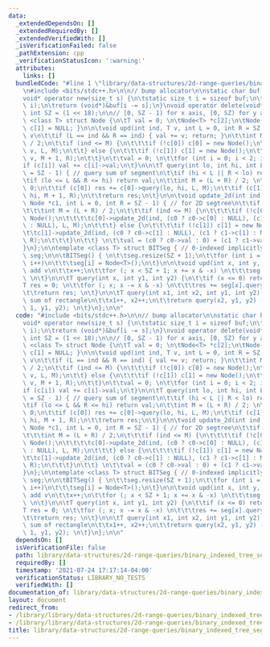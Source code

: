 ```yaml
---
data:
  _extendedDependsOn: []
  _extendedRequiredBy: []
  _extendedVerifiedWith: []
  _isVerificationFailed: false
  _pathExtension: cpp
  _verificationStatusIcon: ':warning:'
  attributes:
    links: []
  bundledCode: "#line 1 \"library/data-structures/2d-range-queries/binary_indexed_tree_seg.cpp\"\
    \n#include <bits/stdc++.h>\n\n// bump allocator\n\nstatic char buf[450 << 20];\n\
    void* operator new(size_t s) {\n\tstatic size_t i = sizeof buf;\n\tassert(s <\
    \ i);\n\treturn (void*)&buf[i -= s];\n}\nvoid operator delete(void*) {}\n\nconst\
    \ int SZ = (1 << 18);\n\n// [0, SZ - 1) for x axis, [0, SZ) for y axis\ntemplate\
    \ <class T> struct Node {\n\tT val = 0; \n\tNode<T> *c[2];\n\tNode() { c[0] =\
    \ c[1] = NULL; }\n\n\tvoid upd(int ind, T v, int L = 0, int R = SZ - 1) { // add\
    \ v\n\t\tif (L == ind && R == ind) { val += v; return; }\n\t\tint M = (L + R)\
    \ / 2;\n\t\tif (ind <= M) {\n\t\t\tif (!c[0]) c[0] = new Node();\n\t\t\tc[0]->upd(ind,\
    \ v, L, M);\n\t\t} else {\n\t\t\tif (!c[1]) c[1] = new Node();\n\t\t\tc[1]->upd(ind,\
    \ v, M + 1, R);\n\t\t}\n\t\tval = 0; \n\t\tfor (int i = 0; i < 2; i++)\n\t\t\t\
    if (c[i]) val += c[i]->val;\n\t}\n\n\tT query(int lo, int hi, int L = 0, int R\
    \ = SZ - 1) { // query sum of segment\n\t\tif (hi < L || R < lo) return 0;\n\t\
    \tif (lo <= L && R <= hi) return val;\n\t\tint M = (L + R) / 2; \n\t\tT res =\
    \ 0;\n\t\tif (c[0]) res += c[0]->query(lo, hi, L, M);\n\t\tif (c[1]) res += c[1]->query(lo,\
    \ hi, M + 1, R);\n\t\treturn res;\n\t}\n\n\tvoid update_2d(int ind, Node *c0,\
    \ Node *c1, int L = 0, int R = SZ - 1) { // for 2D segtree\n\t\tif (L != R) {\n\
    \t\t\tint M = (L + R) / 2;\n\t\t\tif (ind <= M) {\n\t\t\t\tif (!c[0]) c[0] = new\
    \ Node();\n\t\t\t\tc[0]->update_2d(ind, (c0 ? c0->c[0] : NULL), (c1 ? c1->c[0]\
    \ : NULL), L, M);\n\t\t\t} else {\n\t\t\t\tif (!c[1]) c[1] = new Node();\n\t\t\
    \t\tc[1]->update_2d(ind, (c0 ? c0->c[1] : NULL), (c1 ? c1->c[1] : NULL), M + 1,\
    \ R);\n\t\t\t}\n\t\t} \n\t\tval = (c0 ? c0->val : 0) + (c1 ? c1->val : 0);\n\t\
    }\n};\n\ntemplate <class T> struct BITSeg { // 0-indexed implicitly\n\tstd::vector<Node<T>>\
    \ seg;\n\n\tBITSeg() { \n\t\tseg.resize(SZ + 1);\n\t\tfor (int i = 0; i < SZ;\
    \ i++)\n\t\t\tseg[i] = Node<T>();\n\t}\n\n\tvoid upd(int x, int y, int v) { //\
    \ add v\n\t\tx++;\n\t\tfor (; x < SZ + 1; x += x & -x) \n\t\t\tseg[x].upd(y, v);\
    \ \n\t}\n\n\tT query(int x, int y1, int y2) {\n\t\tif (x <= 0) return 0;\n\t\t\
    T res = 0; \n\t\tfor (; x; x -= x & -x) \n\t\t\tres += seg[x].query(y1, y2);\n\
    \t\treturn res; \n\t}\n\n\tT query(int x1, int x2, int y1, int y2) { // query\
    \ sum of rectangle\n\t\tx1++, x2++;\n\t\treturn query(x2, y1, y2) - query(x1 -\
    \ 1, y1, y2); \n\t}\n};\n\n"
  code: "#include <bits/stdc++.h>\n\n// bump allocator\n\nstatic char buf[450 << 20];\n\
    void* operator new(size_t s) {\n\tstatic size_t i = sizeof buf;\n\tassert(s <\
    \ i);\n\treturn (void*)&buf[i -= s];\n}\nvoid operator delete(void*) {}\n\nconst\
    \ int SZ = (1 << 18);\n\n// [0, SZ - 1) for x axis, [0, SZ) for y axis\ntemplate\
    \ <class T> struct Node {\n\tT val = 0; \n\tNode<T> *c[2];\n\tNode() { c[0] =\
    \ c[1] = NULL; }\n\n\tvoid upd(int ind, T v, int L = 0, int R = SZ - 1) { // add\
    \ v\n\t\tif (L == ind && R == ind) { val += v; return; }\n\t\tint M = (L + R)\
    \ / 2;\n\t\tif (ind <= M) {\n\t\t\tif (!c[0]) c[0] = new Node();\n\t\t\tc[0]->upd(ind,\
    \ v, L, M);\n\t\t} else {\n\t\t\tif (!c[1]) c[1] = new Node();\n\t\t\tc[1]->upd(ind,\
    \ v, M + 1, R);\n\t\t}\n\t\tval = 0; \n\t\tfor (int i = 0; i < 2; i++)\n\t\t\t\
    if (c[i]) val += c[i]->val;\n\t}\n\n\tT query(int lo, int hi, int L = 0, int R\
    \ = SZ - 1) { // query sum of segment\n\t\tif (hi < L || R < lo) return 0;\n\t\
    \tif (lo <= L && R <= hi) return val;\n\t\tint M = (L + R) / 2; \n\t\tT res =\
    \ 0;\n\t\tif (c[0]) res += c[0]->query(lo, hi, L, M);\n\t\tif (c[1]) res += c[1]->query(lo,\
    \ hi, M + 1, R);\n\t\treturn res;\n\t}\n\n\tvoid update_2d(int ind, Node *c0,\
    \ Node *c1, int L = 0, int R = SZ - 1) { // for 2D segtree\n\t\tif (L != R) {\n\
    \t\t\tint M = (L + R) / 2;\n\t\t\tif (ind <= M) {\n\t\t\t\tif (!c[0]) c[0] = new\
    \ Node();\n\t\t\t\tc[0]->update_2d(ind, (c0 ? c0->c[0] : NULL), (c1 ? c1->c[0]\
    \ : NULL), L, M);\n\t\t\t} else {\n\t\t\t\tif (!c[1]) c[1] = new Node();\n\t\t\
    \t\tc[1]->update_2d(ind, (c0 ? c0->c[1] : NULL), (c1 ? c1->c[1] : NULL), M + 1,\
    \ R);\n\t\t\t}\n\t\t} \n\t\tval = (c0 ? c0->val : 0) + (c1 ? c1->val : 0);\n\t\
    }\n};\n\ntemplate <class T> struct BITSeg { // 0-indexed implicitly\n\tstd::vector<Node<T>>\
    \ seg;\n\n\tBITSeg() { \n\t\tseg.resize(SZ + 1);\n\t\tfor (int i = 0; i < SZ;\
    \ i++)\n\t\t\tseg[i] = Node<T>();\n\t}\n\n\tvoid upd(int x, int y, int v) { //\
    \ add v\n\t\tx++;\n\t\tfor (; x < SZ + 1; x += x & -x) \n\t\t\tseg[x].upd(y, v);\
    \ \n\t}\n\n\tT query(int x, int y1, int y2) {\n\t\tif (x <= 0) return 0;\n\t\t\
    T res = 0; \n\t\tfor (; x; x -= x & -x) \n\t\t\tres += seg[x].query(y1, y2);\n\
    \t\treturn res; \n\t}\n\n\tT query(int x1, int x2, int y1, int y2) { // query\
    \ sum of rectangle\n\t\tx1++, x2++;\n\t\treturn query(x2, y1, y2) - query(x1 -\
    \ 1, y1, y2); \n\t}\n};\n\n"
  dependsOn: []
  isVerificationFile: false
  path: library/data-structures/2d-range-queries/binary_indexed_tree_seg.cpp
  requiredBy: []
  timestamp: '2021-07-24 17:17:14-04:00'
  verificationStatus: LIBRARY_NO_TESTS
  verifiedWith: []
documentation_of: library/data-structures/2d-range-queries/binary_indexed_tree_seg.cpp
layout: document
redirect_from:
- /library/library/data-structures/2d-range-queries/binary_indexed_tree_seg.cpp
- /library/library/data-structures/2d-range-queries/binary_indexed_tree_seg.cpp.html
title: library/data-structures/2d-range-queries/binary_indexed_tree_seg.cpp
---
```

